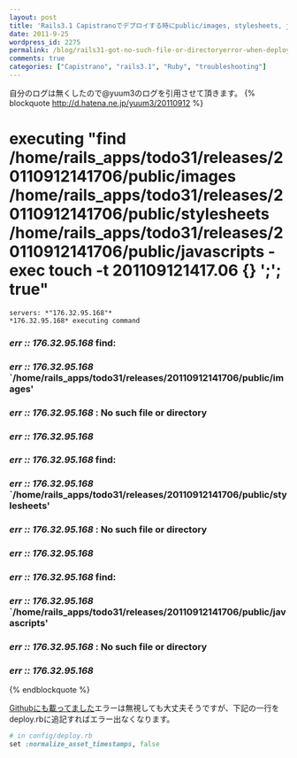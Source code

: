 ```yaml
---
layout: post
title: 'Rails3.1 Capistranoでデプロイする時にpublic/images, stylesheets, javascriptsのNo such file or directoryエラー'
date: 2011-9-25
wordpress_id: 2275
permalink: /blog/rails31-got-no-such-file-or-directoryerror-when-deploy-with-capistrano-public-images-stylesheets-javascripts
comments: true
categories: ["Capistrano", "rails3.1", "Ruby", "troubleshooting"]
---
```

自分のログは無くしたので@yuum3のログを引用させて頂きます。
{% blockquote http://d.hatena.ne.jp/yuum3/20110912 %}
  #  executing "find /home/rails_apps/todo31/releases/20110912141706/public/images /home/rails_apps/todo31/releases/20110912141706/public/stylesheets /home/rails_apps/todo31/releases/20110912141706/public/javascripts -exec touch -t 201109121417.06 {} ';'; true"
    servers: *"176.32.95.168"*
    *176.32.95.168* executing command
###  *err :: 176.32.95.168* find:
###  *err :: 176.32.95.168* `/home/rails_apps/todo31/releases/20110912141706/public/images'
###  *err :: 176.32.95.168* : No such file or directory
###  *err :: 176.32.95.168*
###  *err :: 176.32.95.168* find:
###  *err :: 176.32.95.168* `/home/rails_apps/todo31/releases/20110912141706/public/stylesheets'
###  *err :: 176.32.95.168* : No such file or directory
###  *err :: 176.32.95.168*
###  *err :: 176.32.95.168* find:
###  *err :: 176.32.95.168* `/home/rails_apps/todo31/releases/20110912141706/public/javascripts'
###  *err :: 176.32.95.168* : No such file or directory
###  *err :: 176.32.95.168*
{% endblockquote %}

<a href="https://github.com/capistrano/capistrano/issues/79#issuecomment-1767135" title="Githubにも載ってました。" target="_blank">Githubにも載ってました</a>エラーは無視しても大丈夫そうですが、下記の一行をdeploy.rbに追記すればエラー出なくなります。

```ruby
# in config/deploy.rb
set :normalize_asset_timestamps, false

```
